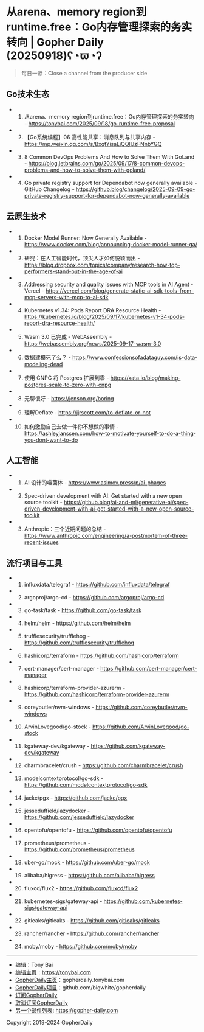 # 从arena、memory region到runtime.free：Go内存管理探索的务实转向 | Gopher Daily (20250918)ʕ◔ϖ◔ʔ

>每日一谚：Close a channel from the producer side

## Go技术生态


- 1. 从arena、memory region到runtime.free：Go内存管理探索的务实转向 - https://tonybai.com/2025/09/18/go-runtime-free-proposal

- 2. 【Go系统编程】06 高性能共享：消息队列与共享内存 - https://mp.weixin.qq.com/s/BxqtYisaLiQQlUzFNnbYGQ

- 3. 8 Common DevOps Problems And How to Solve Them With GoLand - https://blog.jetbrains.com/go/2025/09/17/8-common-devops-problems-and-how-to-solve-them-with-goland/

- 4. Go private registry support for Dependabot now generally available - GitHub Changelog - https://github.blog/changelog/2025-09-09-go-private-registry-support-for-dependabot-now-generally-available


## 云原生技术


- 1. Docker Model Runner: Now Generally Available - https://www.docker.com/blog/announcing-docker-model-runner-ga/

- 2. 研究：在人工智能时代，顶尖人才如何脱颖而出 - https://blog.dropbox.com/topics/company/research-how-top-performers-stand-out-in-the-age-of-ai

- 3. Addressing security and quality issues with MCP tools in AI Agent - Vercel - https://vercel.com/blog/generate-static-ai-sdk-tools-from-mcp-servers-with-mcp-to-ai-sdk

- 4. Kubernetes v1.34: Pods Report DRA Resource Health - https://kubernetes.io/blog/2025/09/17/kubernetes-v1-34-pods-report-dra-resource-health/

- 5. Wasm 3.0 已完成 - WebAssembly - https://webassembly.org/news/2025-09-17-wasm-3.0

- 6. 数据建模死了么？ - https://www.confessionsofadataguy.com/is-data-modeling-dead

- 7. 使用 CNPG 将 Postgres 扩展到零 - https://xata.io/blog/making-postgres-scale-to-zero-with-cnpg

- 8. 无聊很好 - https://jenson.org/boring

- 9. 理解Deflate - https://jjrscott.com/to-deflate-or-not

- 10. 如何激励自己去做一件你不想做的事情 - https://ashleyjanssen.com/how-to-motivate-yourself-to-do-a-thing-you-dont-want-to-do


## 人工智能


- 1. AI 设计的噬菌体 - https://www.asimov.press/p/ai-phages

- 2. Spec-driven development with AI: Get started with a new open source toolkit - https://github.blog/ai-and-ml/generative-ai/spec-driven-development-with-ai-get-started-with-a-new-open-source-toolkit

- 3. Anthropic：三个近期问题的总结 - https://www.anthropic.com/engineering/a-postmortem-of-three-recent-issues


## 流行项目与工具


- 1. influxdata/telegraf - https://github.com/influxdata/telegraf

- 2. argoproj/argo-cd - https://github.com/argoproj/argo-cd

- 3. go-task/task - https://github.com/go-task/task

- 4. helm/helm - https://github.com/helm/helm

- 5. trufflesecurity/trufflehog - https://github.com/trufflesecurity/trufflehog

- 6. hashicorp/terraform - https://github.com/hashicorp/terraform

- 7. cert-manager/cert-manager - https://github.com/cert-manager/cert-manager

- 8. hashicorp/terraform-provider-azurerm - https://github.com/hashicorp/terraform-provider-azurerm

- 9. coreybutler/nvm-windows - https://github.com/coreybutler/nvm-windows

- 10. ArvinLovegood/go-stock - https://github.com/ArvinLovegood/go-stock

- 11. kgateway-dev/kgateway - https://github.com/kgateway-dev/kgateway

- 12. charmbracelet/crush - https://github.com/charmbracelet/crush

- 13. modelcontextprotocol/go-sdk - https://github.com/modelcontextprotocol/go-sdk

- 14. jackc/pgx - https://github.com/jackc/pgx

- 15. jesseduffield/lazydocker - https://github.com/jesseduffield/lazydocker

- 16. opentofu/opentofu - https://github.com/opentofu/opentofu

- 17. prometheus/prometheus - https://github.com/prometheus/prometheus

- 18. uber-go/mock - https://github.com/uber-go/mock

- 19. alibaba/higress - https://github.com/alibaba/higress

- 20. fluxcd/flux2 - https://github.com/fluxcd/flux2

- 21. kubernetes-sigs/gateway-api - https://github.com/kubernetes-sigs/gateway-api

- 22. gitleaks/gitleaks - https://github.com/gitleaks/gitleaks

- 23. rancher/rancher - https://github.com/rancher/rancher

- 24. moby/moby - https://github.com/moby/moby


----

- 编辑：Tony Bai
- [编辑主页](https://tonybai.com)：https://tonybai.com
- [GopherDaily主页](https://gopherdaily.tonybai.com)：gopherdaily.tonybai.com
- [GopherDaily项目](https://github.com/bigwhite/gopherdaily)：github.com/bigwhite/gopherdaily
- [订阅GopherDaily](https://gopherdaily.tonybai.com/subscribe)
- [取消订阅GopherDaily](https://gopherdaily.tonybai.com/unsubscribe)
- [另一个邮件列表](https://gopher-daily.com): https://gopher-daily.com

Copyright 2019-2024 GopherDaily
